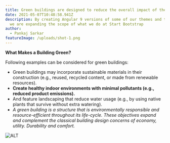 ```yaml
---
title: Green buildings are designed to reduce the overall impact of the built
date: 2021-05-07T10:48:58.941Z
description: By creating Angular 9 versions of some of our themes and templates,
  we are expanding the scope of what we do at Start Bootstrap
author:
  - Pankaj Sarkar
featureImage: /uploads/shot-1.png
---
```

<!--StartFragment-->

**What Makes a Building Green?**

Following examples can be considered for green buildings:

* Green buildings may incorporate sustainable materials in their construction (e.g., reused, recycled content, or made from renewable resources).
* **Create healthy indoor environments with minimal pollutants (e.g., reduced product emissions).**
* And feature landscaping that reduce water usage (e.g., by using native plants that survive without extra watering).
* *A green building is a structure that is environmentally responsible and resource-efficient throughout its life-cycle. These objectives expand and complement the classical building design concerns of economy, utility. Durability and comfort.*

![ALT](/uploads/shot-1.png "Title of Image")

<!--EndFragment-->